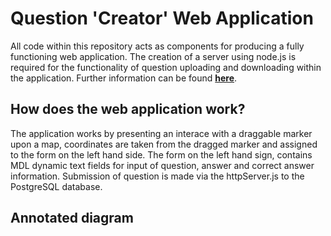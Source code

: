 # Question 'Creator' Web Application

All code within this repository acts as components for producing a fully functioning web application. The creation of a server using node.js is required for the functionality of question uploading and downloading within the application. Further information can be found **[here](https://github.com/RJHCarto/Server)**.

## How does the web application work?

The application works by presenting an interace with a draggable marker upon a map, coordinates are taken from the dragged marker and assigned to the form on the left hand side. The form on the left hand sign, contains MDL dynamic text fields for input of question, answer and correct answer information. Submission of question is made via the httpServer.js to the PostgreSQL database.

## Annotated diagram
